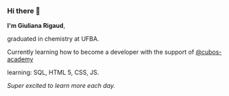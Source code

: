 ### Hi there 👋

**I'm Giuliana Rigaud**, 

graduated in chemistry at UFBA. 

Currently learning how to become a developer with the support of [@cubos-academy](https://github.com/cubos-academy)


learning:
SQL, HTML 5, CSS, JS.

*Super excited to learn more each day.* 


<!--
**giurigaud/giurigaud** is a ✨ _special_ ✨ repository because its `README.md` (this file) appears on your GitHub profile.

Here are some ideas to get you started:

- 🔭 I’m currently working on ...
- 🌱 I’m currently learning ...
- 👯 I’m looking to collaborate on ...
- 🤔 I’m looking for help with ...
- 💬 Ask me about ...
- 📫 How to reach me: ...
- 😄 Pronouns: ...
- ⚡ Fun fact: ...
-->
